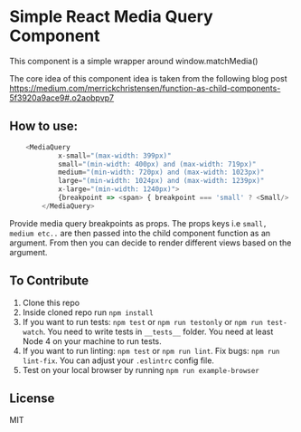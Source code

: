 # Simple React Media Query Component

This component is a simple wrapper around window.matchMedia()

The core idea of this component idea is taken from the following blog post https://medium.com/merrickchristensen/function-as-child-components-5f3920a9ace9#.o2aobpvp7

## How to use:

```javascript
    <MediaQuery
            x-small="(max-width: 399px)"
            small="(min-width: 400px) and (max-width: 719px)"
            medium="(min-width: 720px) and (max-width: 1023px)"
            large="(min-width: 1024px) and (max-width: 1239px)"
            x-large="(min-width: 1240px)">
            {breakpoint => <span> { breakpoint === 'small' ? <Small/> : <Default/> } </span>}
        </MediaQuery>
```

Provide media query breakpoints as props. The props keys i.e `small, medium etc..` are then passed into
the child component function as an argument. From then you can decide to
render different views based on the argument.

## To Contribute

1. Clone this repo
2. Inside cloned repo run `npm install`
3. If you want to run tests: `npm test` or `npm run testonly` or `npm run test-watch`. You need to write tests in `__tests__` folder. You need at least Node 4 on your machine to run tests.
4. If you want to run linting: `npm test` or `npm run lint`. Fix bugs: `npm run lint-fix`. You can adjust your `.eslintrc` config file.
5. Test on your local browser by running `npm run example-browser`


## License

MIT
